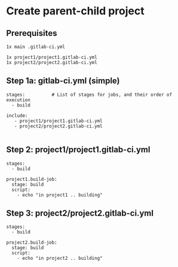 # Create parent-child project

## Prerequisites 

```
1x main .gitlab-ci.yml

1x project1/project1.gitlab-ci.yml
1x project2/project2.gitlab-ci.yml
```

## Step 1a: gitlab-ci.yml (simple)

```
stages:          # List of stages for jobs, and their order of execution
  - build

include:
   - project1/project1.gitlab-ci.yml
   - project2/project2.gitlab-ci.yml


```

## Step 2: project1/project1.gitlab-ci.yml 

```
stages:
  - build

project1.build-job:
  stage: build
  script:
    - echo "in project1 .. building"

```

## Step 3: project2/project2.gitlab-ci.yml 

```
stages:
  - build

project2.build-job:
  stage: build
  script:
    - echo "in project2 .. building"
```
